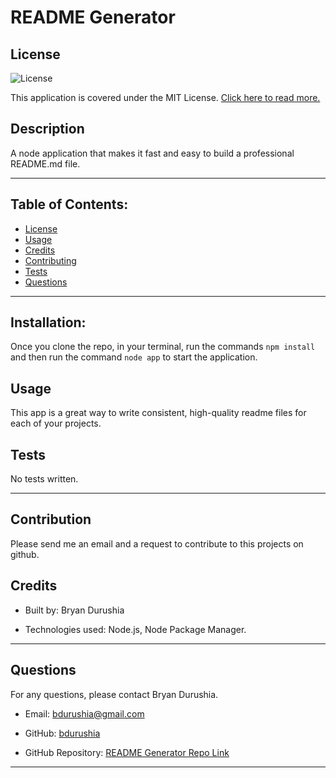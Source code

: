 # README Generator
  ## License
  ![License](https://img.shields.io/badge/license-MIT-green) 

 This application is covered under the MIT License. [Click here to read more.](https://choosealicense.com/licenses/mit/)

  ## Description
  A node application that makes it fast and easy to build a professional README.md file.

  ---

  ## Table of Contents:
  
  - [License](#license)
  - [Usage](#usage)
  - [Credits](#credits)
  - [Contributing](#contribute)
  - [Tests](#tests)
  - [Questions](#questions)

  ---

  ## Installation:
  Once you clone the repo, in your terminal, run the commands `npm install` and then run the command `node app` to start the application.

  ## Usage
  This app is a great way to write consistent, high-quality readme files for each of your projects.

  ## Tests
  No tests written.

  ---

  ## Contribution
  Please send me an email and a request to contribute to this projects on github.

  ## Credits
  - Built by: Bryan Durushia

  - Technologies used: Node.js, Node Package Manager.

  ---

  ## Questions
  For any questions, please contact Bryan Durushia.

  * Email: [bdurushia@gmail.com](mailto:bdurushia@gmail.com)

  * GitHub: [bdurushia](https://github.com/bdurushia)
  
  * GitHub Repository: [README Generator Repo Link](https://github.com/bdurushia/professional-readme-generator)

  ---

  